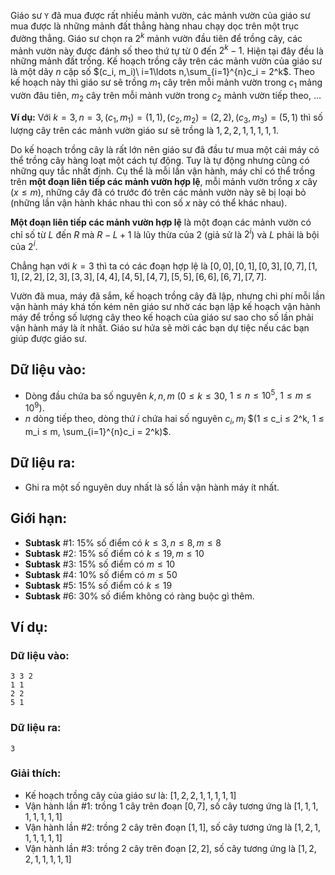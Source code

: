 Giáo sư `Y` đã mua được rất nhiều mảnh vườn, các mảnh vườn của giáo sư mua được là những mảnh đất thẳng hàng nhau chạy dọc trên một trục đường thẳng. Giáo sư chọn ra $2^k$ mảnh vườn đầu tiên để trồng cây, các mảnh vườn này được đánh số theo thứ tự từ $0$ đến $2^k - 1$. Hiện tại đây đều là những mảnh đất trống. Kế hoạch trồng cây trên các mảnh vườn của giáo sư là một dãy $n$ cặp số $(c_i, m_i)\ i=1\ldots n,\sum_{i=1}^{n}c_i = 2^k$. Theo kế hoạch này thì giáo sư sẽ trồng $m_1$ cây trên mỗi mảnh vườn trong $c_1$ mảng vườn đâu tiên, $m_2$ cây trên mỗi mảnh vườn trong $c_2$ mảnh vườn tiếp theo, $\ldots$

**Ví dụ:** Với $k=3,n=3,(c_1,m_1)=(1,1), (c_2,m_2)=(2,2),(c_3,m_3)=(5,1)$ thì số lượng cây trên các mảnh vườn giáo sư sẽ trồng là $1, 2, 2, 1, 1, 1, 1, 1$.

Do kế hoạch trồng cây là rất lớn nên giáo sư đã đầu tư mua một cái máy có thể trồng cây hàng loạt một cách tự động. Tuy là tự động nhưng cũng có những quy tắc nhất định. Cụ thể là mỗi lần vận hành, máy chỉ có thể trồng trên **một đoạn liên tiếp các mảnh vườn hợp lệ**, mỗi mảnh vườn trồng $x$ cây ($x \le m$), những cây đã có trước đó trên các mảnh vườn này sẽ bị loại bỏ (những lần vận hành khác nhau thì con số $x$ này có thể khác nhau).

**Một đoạn liên tiếp các mảnh vườn hợp lệ** là một đoạn các mảnh vườn có chỉ số từ $L$ đến $R$ mà $R-L+1$ là lũy thừa của $2$ (giả sử là $2^i$) và $L$ phải là bội của $2^i$.

Chẳng hạn với $k=3$ thì ta có các đoạn hợp lệ là $[0, 0], [0, 1], [0,3],[0,7],[1,1],[2,2],[2,3],[3,3],[4,4],[4,5],[4,7],[5,5],[6,6],[6,7],[7,7]$.

Vườn đã mua, máy đã sắm, kế hoạch trồng cây đã lập, nhưng chi phí mỗi lần vận hành máy khá tốn kém nên giáo sư nhờ các bạn lập kế hoạch vận hành máy để trồng số lượng cây theo kế hoạch của giáo sư sao cho số lần phải vận hành máy là ít nhất. Giáo sư hứa sẽ mời các bạn dự tiệc nếu các bạn giúp được giáo sư.

## Dữ liệu vào:
- Dòng đầu chứa ba số nguyên $k,n,m\ (0 ≤ k ≤ 30,$ $1 ≤ n ≤ 10^5,$ $1 ≤ m ≤ 10^9)$.
- $n$ dòng tiếp theo, dòng thứ $i$ chứa hai số nguyên $c_i, m_i$ $(1 ≤ c_i ≤ 2^k, 1 ≤ m_i ≤ m, \sum_{i=1}^{n}c_i = 2^k)$.

## Dữ liệu ra:
- Ghi ra một số nguyên duy nhất là số lần vận hành máy ít nhất.

## Giới hạn:
- **Subtask** $\#1$: $15\%$ số điểm có $k\le 3, n\le 8, m \le 8$
- **Subtask** $\#2$: $15\%$ số điểm có $k\le 19, m \le 10$
- **Subtask** $\#3$: $15\%$ số điểm có $m \le 10$
- **Subtask** $\#4$: $10\%$ số điểm có $m \le 50$
- **Subtask** $\#5$: $15\%$ số điểm có $k \le 19$
- **Subtask** $\#6$: $30\%$ số điểm không có ràng buộc gì thêm.

## Ví dụ:
### Dữ liệu vào:
```
3 3 2
1 1
2 2
5 1
```

### Dữ liệu ra:
```
3
```

### Giải thích:
- Kế hoạch trồng cây của giáo sư là: $[1, 2, 2, 1, 1, 1, 1, 1]$  
- Vận hành lần $\#1$: trồng $1$ cây trên đoạn $[0, 7]$, số cây tương ứng là $[1, 1, 1, 1, 1, 1, 1, 1]$
- Vận hành lần $\#2$: trồng $2$ cây trên đoạn $[1, 1]$, số cây tương ứng là $[1, 2, 1, 1, 1, 1, 1, 1]$
- Vận hành lần $\#3$: trồng $2$ cây trên đoạn $[2, 2]$, số cây tương ứng là $[1, 2, 2, 1, 1, 1, 1, 1]$